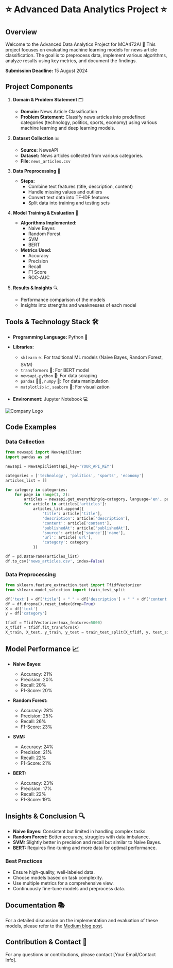 # ⭐ Advanced Data Analytics Project ⭐

## Overview

Welcome to the Advanced Data Analytics Project for MCA472A! 🚀 This project focuses on evaluating machine learning models for news article classification. The goal is to preprocess data, implement various algorithms, analyze results using key metrics, and document the findings.

**Submission Deadline:** 15 August 2024

## Project Components

1. **Domain & Problem Statement** 🗂️
   - **Domain:** News Article Classification
   - **Problem Statement:** Classify news articles into predefined categories (technology, politics, sports, economy) using various machine learning and deep learning models.

2. **Dataset Collection** 📊
   - **Source:** NewsAPI
   - **Dataset:** News articles collected from various categories.
   - **File:** `news_articles.csv`

3. **Data Preprocessing** 🧹
   - **Steps:** 
     - Combine text features (title, description, content)
     - Handle missing values and outliers
     - Convert text data into TF-IDF features
     - Split data into training and testing sets

4. **Model Training & Evaluation** 🧠
   - **Algorithms Implemented:**
     - Naive Bayes
     - Random Forest
     - SVM
     - BERT
   - **Metrics Used:**
     - Accuracy
     - Precision
     - Recall
     - F1 Score
     - ROC-AUC

5. **Results & Insights** 🔍
   - Performance comparison of the models
   - Insights into strengths and weaknesses of each model

## Tools & Technology Stack 🛠️

- **Programming Language:** Python 🐍

- **Libraries:** 
  - `sklearn` ⭐: For traditional ML models (Naive Bayes, Random Forest, SVM)
  - `transformers` 🌟: For BERT model
  - `newsapi-python` 📰: For data scraping
  - `pandas` 🧑‍💻, `numpy` 🔢: For data manipulation
  - `matplotlib` 📈, `seaborn` 🌈: For visualization

- **Environment:** Jupyter Notebook 💻

![Company Logo](link-to-your-company-logo.png)

## Code Examples

### Data Collection

```python
from newsapi import NewsApiClient
import pandas as pd

newsapi = NewsApiClient(api_key='YOUR_API_KEY')

categories = ['technology', 'politics', 'sports', 'economy']
articles_list = []

for category in categories:
    for page in range(1, 2):
        articles = newsapi.get_everything(q=category, language='en', page=page)
        for article in articles['articles']:
            articles_list.append({
                'title': article['title'],
                'description': article['description'],
                'content': article['content'],
                'publishedAt': article['publishedAt'],
                'source': article['source']['name'],
                'url': article['url'],
                'category': category
            })

df = pd.DataFrame(articles_list)
df.to_csv('news_articles.csv', index=False)
```

### Data Preprocessing

```python
from sklearn.feature_extraction.text import TfidfVectorizer
from sklearn.model_selection import train_test_split

df['text'] = df['title'] + " " + df['description'] + " " + df['content']
df = df.dropna().reset_index(drop=True)
X = df['text']
y = df['category']

tfidf = TfidfVectorizer(max_features=5000)
X_tfidf = tfidf.fit_transform(X)
X_train, X_test, y_train, y_test = train_test_split(X_tfidf, y, test_size=0.2, random_state=42)
```

## Model Performance 📈

- **Naive Bayes:**
  - Accuracy: 21%
  - Precision: 20%
  - Recall: 20%
  - F1-Score: 20%

- **Random Forest:**
  - Accuracy: 28%
  - Precision: 25%
  - Recall: 26%
  - F1-Score: 23%

- **SVM:**
  - Accuracy: 24%
  - Precision: 21%
  - Recall: 22%
  - F1-Score: 21%

- **BERT:**
  - Accuracy: 23%
  - Precision: 17%
  - Recall: 22%
  - F1-Score: 19%

## Insights & Conclusion 🔍

- **Naive Bayes:** Consistent but limited in handling complex tasks.
- **Random Forest:** Better accuracy, struggles with data imbalance.
- **SVM:** Slightly better in precision and recall but similar to Naive Bayes.
- **BERT:** Requires fine-tuning and more data for optimal performance.

### Best Practices

- Ensure high-quality, well-labeled data.
- Choose models based on task complexity.
- Use multiple metrics for a comprehensive view.
- Continuously fine-tune models and preprocess data.

## Documentation 📚

For a detailed discussion on the implementation and evaluation of these models, please refer to the [Medium blog post](#).

## Contribution & Contact 📧

For any questions or contributions, please contact [Your Email/Contact Info].

